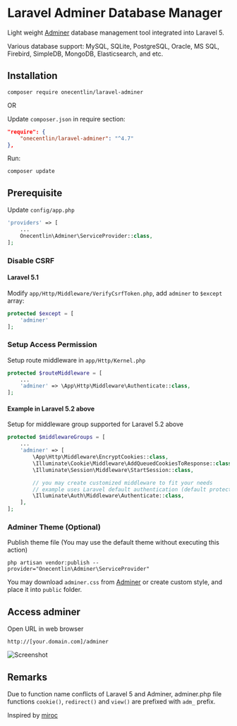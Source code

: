 # Laravel Adminer Database Manager

Light weight [Adminer](https://www.adminer.org) database management tool integrated into Laravel 5.

Various database support: MySQL, SQLite, PostgreSQL, Oracle, MS SQL, Firebird, SimpleDB, MongoDB, Elasticsearch, and etc.

## Installation

```
composer require onecentlin/laravel-adminer
```

OR

Update `composer.json` in require section:

```json
"require": {
    "onecentlin/laravel-adminer": "^4.7"
},
```

Run:
```
composer update
```

## Prerequisite

Update `config/app.php`

```php
'providers' => [
    ...
    Onecentlin\Adminer\ServiceProvider::class,
];
```

### Disable CSRF

#### Laravel 5.1

Modify `app/Http/Middleware/VerifyCsrfToken.php`, add `adminer` to `$except` array:

```php
protected $except = [
    'adminer'
];
```

### Setup Access Permission

Setup route middleware in `app/Http/Kernel.php`

```php
protected $routeMiddleware = [
    ...
    'adminer' => \App\Http\Middleware\Authenticate::class,
];
```

#### Example in Laravel 5.2 above

Setup for middleware group supported for Laravel 5.2 above

```php
protected $middlewareGroups = [
    ...
    'adminer' => [
        \App\Http\Middleware\EncryptCookies::class,
        \Illuminate\Cookie\Middleware\AddQueuedCookiesToResponse::class,
        \Illuminate\Session\Middleware\StartSession::class,

        // you may create customized middleware to fit your needs
        // example uses Laravel default authentication (default protection)
        \Illuminate\Auth\Middleware\Authenticate::class,
    ],
];
```

### Adminer Theme (Optional)

Publish theme file (You may use the default theme without executing this action)
```
php artisan vendor:publish --provider="Onecentlin\Adminer\ServiceProvider"
```

You may download `adminer.css` from [Adminer](https://www.adminer.org) or create custom style, and place it into `public` folder.

## Access adminer
Open URL in web browser
```
http://[your.domain.com]/adminer
```

![Screenshot](https://raw.githubusercontent.com/onecentlin/laravel-adminer/master/screenshots/adminer-db-support.png "various database support")

## Remarks
Due to function name conflicts of Laravel 5 and Adminer, adminer.php file
functions `cookie()`, `redirect()` and `view()` are prefixed with `adm_` prefix.

Inspired by [miroc](https://github.com/miroc/Laravel-Adminer)
